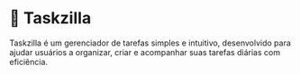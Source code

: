 # 📝 Taskzilla

Taskzilla é um gerenciador de tarefas simples e intuitivo, desenvolvido para ajudar usuários a organizar, criar e acompanhar suas tarefas diárias com eficiência.
